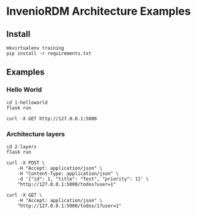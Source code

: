 # InvenioRDM Architecture Examples

## Install

```
mkvirtualenv training
pip install -r requirements.txt
```

## Examples

### Hello World

```
cd 1-helloworld
flask run
```

```
curl -X GET http://127.0.0.1:5000
```

### Architecture layers

```
cd 2-layers
flask run
```

```
curl -X POST \
    -H "Accept: application/json" \
    -H "Content-Type: application/json" \
    -d '{"id": 1, "title": "Test", "priority": 1}' \
    "http://127.0.0.1:5000/todos?user=1"

curl -X GET \
    -H "Accept: application/json" \
    "http://127.0.0.1:5000/todos/1?user=1"
```

